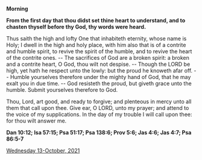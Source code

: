 **Morning**

**From the first day that thou didst set thine heart to understand, and to chasten thyself before thy God, thy words were heard.**
 
Thus saith the high and lofty One that inhabiteth eternity, whose name is Holy; I dwell in the high and holy place, with him also that is of a contrite and humble spirit, to revive the spirit of the humble, and to revive the heart of the contrite ones. -- The sacrifices of God are a broken spirit: a broken and a contrite heart, O God, thou wilt not despise. -- Though the LORD be high, yet hath he respect unto the lowly: but the proud he knoweth afar off. -- Humble yourselves therefore under the mighty hand of God, that he may exalt you in due time. -- God resisteth the proud, but giveth grace unto the humble. Submit yourselves therefore to God.
 
Thou, Lord, art good, and ready to forgive; and plenteous in mercy unto all them that call upon thee. Give ear, O LORD, unto my prayer; and attend to the voice of my supplications. In the day of my trouble I will call upon thee: for thou wilt answer me.  

**Dan 10:12; Isa 57:15; Psa 51:17; Psa 138:6; Prov 5:6; Jas 4:6; Jas 4:7; Psa 86:5-7**

[Wednesday 13-October, 2021](https://t.me/daily_light)

